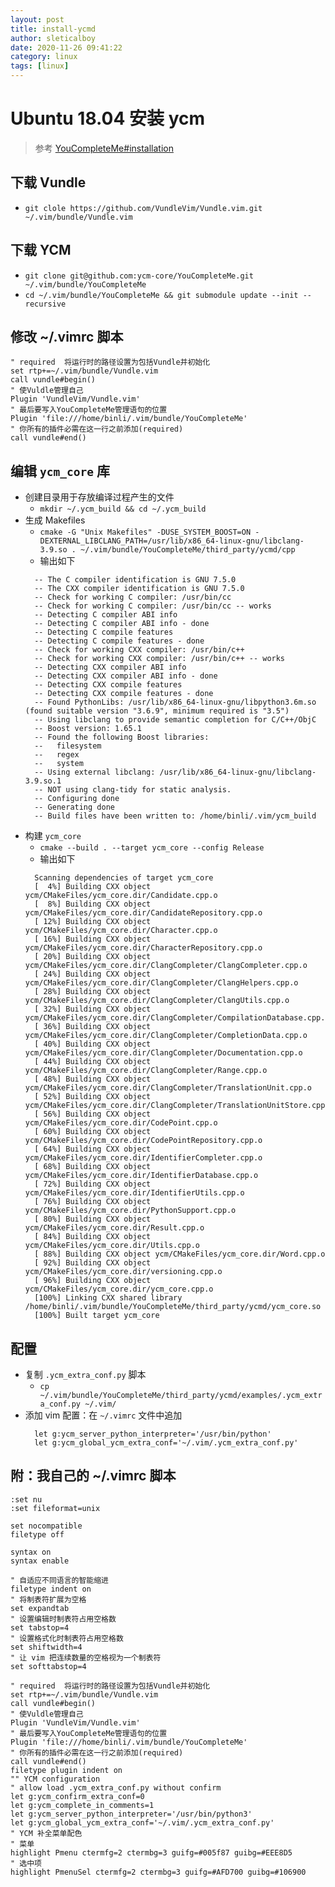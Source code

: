 ```yaml
---
layout: post
title: install-ycmd
author: sleticalboy
date: 2020-11-26 09:41:22
category: linux
tags: [linux]
---
```


# Ubuntu 18.04 安装 ycm
> 参考 [YouCompleteMe#installation](https://github.com/ycm-core/YouCompleteMe#installation)

## 下载 Vundle
- `git clole https://github.com/VundleVim/Vundle.vim.git ~/.vim/bundle/Vundle.vim`

## 下载 YCM
- `git clone git@github.com:ycm-core/YouCompleteMe.git ~/.vim/bundle/YouCompleteMe`
- `cd ~/.vim/bundle/YouCompleteMe && git submodule update --init --recursive`

## 修改 ~/.vimrc 脚本
```vim
" required  将运行时的路径设置为包括Vundle并初始化
set rtp+=~/.vim/bundle/Vundle.vim
call vundle#begin()
" 使Vuldle管理自己
Plugin 'VundleVim/Vundle.vim'
" 最后要写入YouCompleteMe管理语句的位置
Plugin 'file:///home/binli/.vim/bundle/YouCompleteMe'
" 你所有的插件必需在这一行之前添加(required)
call vundle#end()
```

## 编辑 `ycm_core` 库
- 创建目录用于存放编译过程产生的文件
  - `mkdir ~/.ycm_build && cd ~/.ycm_build`
- 生成 Makefiles
  - `cmake -G "Unix Makefiles" -DUSE_SYSTEM_BOOST=ON -DEXTERNAL_LIBCLANG_PATH=/usr/lib/x86_64-linux-gnu/libclang-3.9.so . ~/.vim/bundle/YouCompleteMe/third_party/ycmd/cpp`
  - 输出如下
  ```
    -- The C compiler identification is GNU 7.5.0
    -- The CXX compiler identification is GNU 7.5.0
    -- Check for working C compiler: /usr/bin/cc
    -- Check for working C compiler: /usr/bin/cc -- works
    -- Detecting C compiler ABI info
    -- Detecting C compiler ABI info - done
    -- Detecting C compile features
    -- Detecting C compile features - done
    -- Check for working CXX compiler: /usr/bin/c++
    -- Check for working CXX compiler: /usr/bin/c++ -- works
    -- Detecting CXX compiler ABI info
    -- Detecting CXX compiler ABI info - done
    -- Detecting CXX compile features
    -- Detecting CXX compile features - done
    -- Found PythonLibs: /usr/lib/x86_64-linux-gnu/libpython3.6m.so (found suitable version "3.6.9", minimum required is "3.5") 
    -- Using libclang to provide semantic completion for C/C++/ObjC
    -- Boost version: 1.65.1
    -- Found the following Boost libraries:
    --   filesystem
    --   regex
    --   system
    -- Using external libclang: /usr/lib/x86_64-linux-gnu/libclang-3.9.so.1
    -- NOT using clang-tidy for static analysis.
    -- Configuring done
    -- Generating done
    -- Build files have been written to: /home/binli/.vim/ycm_build

  ```
- 构建 `ycm_core`
  - `cmake --build . --target ycm_core --config Release`
  - 输出如下
  ```
    Scanning dependencies of target ycm_core
    [  4%] Building CXX object ycm/CMakeFiles/ycm_core.dir/Candidate.cpp.o
    [  8%] Building CXX object ycm/CMakeFiles/ycm_core.dir/CandidateRepository.cpp.o
    [ 12%] Building CXX object ycm/CMakeFiles/ycm_core.dir/Character.cpp.o
    [ 16%] Building CXX object ycm/CMakeFiles/ycm_core.dir/CharacterRepository.cpp.o
    [ 20%] Building CXX object ycm/CMakeFiles/ycm_core.dir/ClangCompleter/ClangCompleter.cpp.o
    [ 24%] Building CXX object ycm/CMakeFiles/ycm_core.dir/ClangCompleter/ClangHelpers.cpp.o
    [ 28%] Building CXX object ycm/CMakeFiles/ycm_core.dir/ClangCompleter/ClangUtils.cpp.o
    [ 32%] Building CXX object ycm/CMakeFiles/ycm_core.dir/ClangCompleter/CompilationDatabase.cpp.o
    [ 36%] Building CXX object ycm/CMakeFiles/ycm_core.dir/ClangCompleter/CompletionData.cpp.o
    [ 40%] Building CXX object ycm/CMakeFiles/ycm_core.dir/ClangCompleter/Documentation.cpp.o
    [ 44%] Building CXX object ycm/CMakeFiles/ycm_core.dir/ClangCompleter/Range.cpp.o
    [ 48%] Building CXX object ycm/CMakeFiles/ycm_core.dir/ClangCompleter/TranslationUnit.cpp.o
    [ 52%] Building CXX object ycm/CMakeFiles/ycm_core.dir/ClangCompleter/TranslationUnitStore.cpp.o
    [ 56%] Building CXX object ycm/CMakeFiles/ycm_core.dir/CodePoint.cpp.o
    [ 60%] Building CXX object ycm/CMakeFiles/ycm_core.dir/CodePointRepository.cpp.o
    [ 64%] Building CXX object ycm/CMakeFiles/ycm_core.dir/IdentifierCompleter.cpp.o
    [ 68%] Building CXX object ycm/CMakeFiles/ycm_core.dir/IdentifierDatabase.cpp.o
    [ 72%] Building CXX object ycm/CMakeFiles/ycm_core.dir/IdentifierUtils.cpp.o
    [ 76%] Building CXX object ycm/CMakeFiles/ycm_core.dir/PythonSupport.cpp.o
    [ 80%] Building CXX object ycm/CMakeFiles/ycm_core.dir/Result.cpp.o
    [ 84%] Building CXX object ycm/CMakeFiles/ycm_core.dir/Utils.cpp.o
    [ 88%] Building CXX object ycm/CMakeFiles/ycm_core.dir/Word.cpp.o
    [ 92%] Building CXX object ycm/CMakeFiles/ycm_core.dir/versioning.cpp.o
    [ 96%] Building CXX object ycm/CMakeFiles/ycm_core.dir/ycm_core.cpp.o
    [100%] Linking CXX shared library /home/binli/.vim/bundle/YouCompleteMe/third_party/ycmd/ycm_core.so
    [100%] Built target ycm_core
  ```

## 配置
- 复制 `.ycm_extra_conf.py` 脚本
  - `cp ~/.vim/bundle/YouCompleteMe/third_party/ycmd/examples/.ycm_extra_conf.py ~/.vim/`
- 添加 vim 配置：在 `~/.vimrc` 文件中追加
  ```vim
    let g:ycm_server_python_interpreter='/usr/bin/python'
    let g:ycm_global_ycm_extra_conf='~/.vim/.ycm_extra_conf.py'
  ```

## 附：我自己的 ~/.vimrc 脚本
```vim
:set nu
:set fileformat=unix

set nocompatible
filetype off

syntax on
syntax enable

" 自适应不同语言的智能缩进
filetype indent on
" 将制表符扩展为空格
set expandtab
" 设置编辑时制表符占用空格数
set tabstop=4
" 设置格式化时制表符占用空格数
set shiftwidth=4
" 让 vim 把连续数量的空格视为一个制表符
set softtabstop=4

" required  将运行时的路径设置为包括Vundle并初始化
set rtp+=~/.vim/bundle/Vundle.vim
call vundle#begin()
" 使Vuldle管理自己
Plugin 'VundleVim/Vundle.vim'
" 最后要写入YouCompleteMe管理语句的位置
Plugin 'file:///home/binli/.vim/bundle/YouCompleteMe'
" 你所有的插件必需在这一行之前添加(required)
call vundle#end()
filetype plugin indent on
"" YCM configuration
" allow load .ycm_extra_conf.py without confirm
let g:ycm_confirm_extra_conf=0
let g:ycm_complete_in_comments=1
let g:ycm_server_python_interpreter='/usr/bin/python3'
let g:ycm_global_ycm_extra_conf='~/.vim/.ycm_extra_conf.py'
" YCM 补全菜单配色
" 菜单
highlight Pmenu ctermfg=2 ctermbg=3 guifg=#005f87 guibg=#EEE8D5
" 选中项
highlight PmenuSel ctermfg=2 ctermbg=3 guifg=#AFD700 guibg=#106900
```
